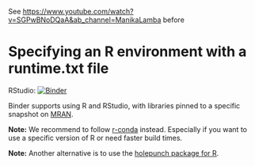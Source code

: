 See https://www.youtube.com/watch?v=SGPwBNoDQaA&ab_channel=ManikaLamba before
# Specifying an R environment with a runtime.txt file


RStudio: [![Binder](http://mybinder.org/badge_logo.svg)](http://mybinder.org/v2/gh/nsaby/SamplingCourseTours/master?urlpath=rstudio)


Binder supports using R and RStudio, with libraries pinned to a specific 
snapshot on [MRAN](https://mran.microsoft.com/documents/rro/reproducibility).

**Note:** We recommend to follow [r-conda](https://github.com/binder-examples/r-conda) instead. Especially if you want to use a specific version of R or need faster build times.

**Note:** Another alternative is to use the [holepunch package for R](https://karthik.github.io/holepunch/articles/getting_started.html).
